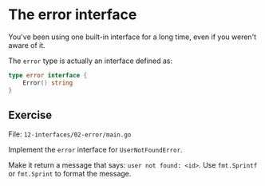 # The error interface

You've been using one built-in interface for a long time, even if you weren't aware of it.

The `error` type is actually an interface defined as:

```go
type error interface {
	Error() string
}
```

## Exercise

File: `12-interfaces/02-error/main.go`

Implement the `error` interface for `UserNotFoundError`.

Make it return a message that says: `user not found: <id>`.
Use `fmt.Sprintf` or `fmt.Sprint` to format the message.